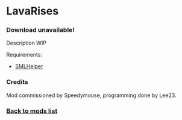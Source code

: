 # LavaRises

### Download unavailable!

Description WIP

Requirements:
- [SMLHelper](https://www.nexusmods.com/subnautica/mods/113)

### Credits

Mod commissioned by Speedymouse, programming done by Lee23.

### [Back to mods list](https://github.com/LeeTwentyThree/Lee23-SubnauticaMods/blob/main/Downloads/DownloadPages/ModDownloads-Subnautica.md)
